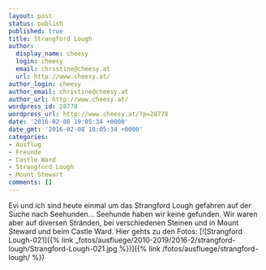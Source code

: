 ```yaml
---
layout: post
status: publish
published: true
title: Strangford Lough
author:
  display_name: cheesy
  login: cheesy
  email: christine@cheesy.at
  url: http://www.cheesy.at/
author_login: cheesy
author_email: christine@cheesy.at
author_url: http://www.cheesy.at/
wordpress_id: 28778
wordpress_url: http://www.cheesy.at/?p=28778
date: '2016-02-08 19:05:34 +0000'
date_gmt: '2016-02-08 18:05:34 +0000'
categories:
- Ausflug
- Freunde
- Castle Ward
- Strangford Lough
- Mount Stewart
comments: []
---
```

Evi und ich sind heute einmal um das Strangford Lough gefahren auf der Suche nach Seehunden... Seehunde haben wir keine gefunden. Wir waren aber auf diversen Stränden, bei verschiedenen Steinen und in Mount Steward und beim Castle Ward.
Hier gehts zu den Fotos:
[![Strangford Lough-021]({% link _fotos/ausfluege/2010-2019/2016-2/strangford-lough/Strangford-Lough-021.jpg %})]({% link /fotos/ausfluege/strangford-lough/ %})
